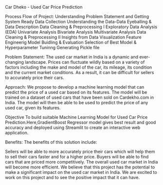 Car Dheko - Used Car Price Prediction

Process Flow of Project:
Understanding Problem Statement and 
Getting System Ready
Data Collection
Understanding the Data-Data Eyeballing & Data Description
Data Cleaning & Preprocessing I
Exploratory Data Analysis (EDA)
Univariate Analysis
Bivariate Analysis
Multivariate Analysis
Data Cleaning & Preprocessing II
Insights from Data Visualization
Feature Engineerig
Model Buidling & Evaluation
Selection of Best Model & Hyperparameter Tuninng
Generating Pickle file

Problem Statement:
The used car market in India is a dynamic and ever-changing landscape. Prices can fluctuate wildly based on a variety of factors including the make and model of the car, its mileage, its condition and the current market conditions. As a result, it can be difficult for sellers to accurately price their cars.

Approach:
We propose to develop a machine learning model that can predict the price of a used car based on its features. The model will be trained on a dataset of used cars that have been sold on Cardekho.com in India. The model will then be able to be used to predict the price of any used car, given its features.

Objective
To build suitable Machine Learning Model for Used Car Price Prediction.Here,GradientBoost Regressor model gives best result and good accuracy and deployed using Streamlit to create an interactive web application.

Benefits:
The benefits of this solution include:

Sellers will be able to more accurately price their cars which will help them to sell their cars faster and for a higher price.
Buyers will be able to find cars that are priced more competitively.
The overall used car market in India will become more efficient.
We believe that this project has the potential to make a significant impact on the used car market in India. We are excited to work on this project and to see the positive impact that it can have.

